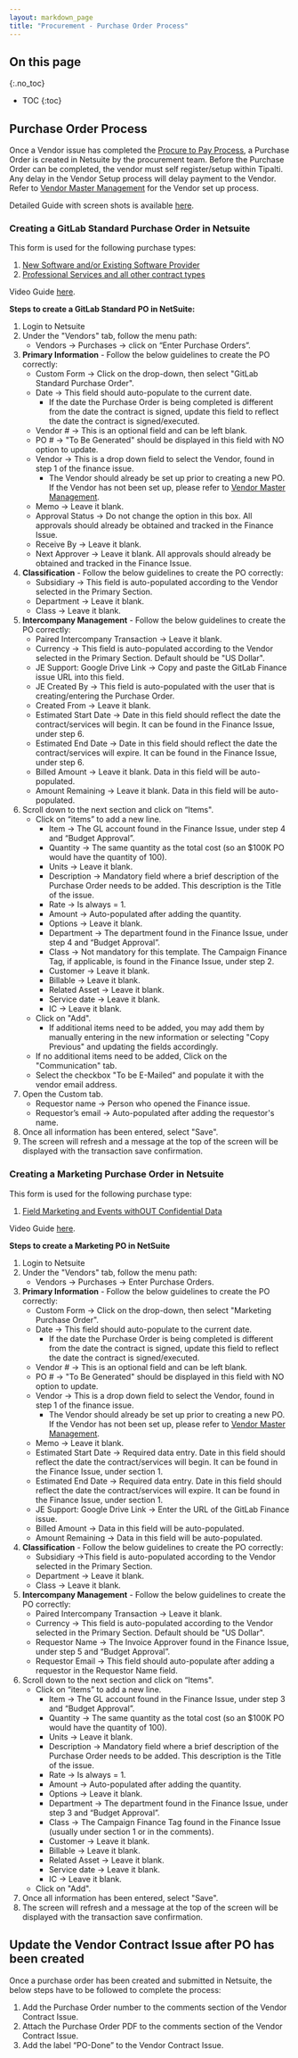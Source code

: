 ```yaml
---
layout: markdown_page
title: "Procurement - Purchase Order Process"
---
```


## On this page
{:.no_toc}

- TOC
{:toc}  

## Purchase Order Process

Once a Vendor issue has completed the [Procure to Pay Process](/handbook/finance/procure-to-pay), a Purchase Order is created in Netsuite by the procurement team. Before the Purchase Order can be completed, the vendor must self register/setup within Tipalti. Any delay in the Vendor Setup process will delay payment to the Vendor. Refer to [Vendor Master Management](/handbook/finance/accounting/#3-vendor-master-management) for the Vendor set up process.

Detailed Guide with screen shots is available [here](https://docs.google.com/document/d/1iJQHbG1qBFwwis8i_-dtytMP2HY8MNg8rxAH0VS2L3E/edit#).

### Creating a GitLab Standard Purchase Order in Netsuite
This form is used for the following purchase types:

1.  [New Software and/or Existing Software Provider](/handbook/finance/procurement/#1-purchase-type-new-software-andor-existing-software-provider)
2.  [Professional Services and all other contract types](/handbook/finance/procurement/#2-purchase-type-professional-services-and-all-other-contract-types)

Video Guide [here](https://drive.google.com/file/d/1zrcNkAeI-Z1LU4ONUIckcKLsTKkxqeCW/view).

**Steps to create a GitLab Standard PO in NetSuite:**

1.  Login to Netsuite
1.  Under the "Vendors" tab, follow the menu path:
    -  Vendors → Purchases → click on “Enter Purchase Orders”.
1.  **Primary Information** - Follow the below guidelines to create the PO correctly: 
    - Custom Form → Click on the drop-down, then select "GitLab Standard Purchase Order".
    - Date → This field should auto-populate to the current date.
       - If the date the Purchase Order is being completed is different from the date the contract is signed, update this field to reflect the date the contract is signed/executed.
    - Vendor # → This is an optional field and can be left blank.
    - PO # → "To Be Generated" should be displayed in this field with NO option to update.
    - Vendor → This is a drop down field to select the Vendor, found in step 1 of the finance issue.
        - The Vendor should already be set up prior to creating a new PO. If the Vendor has not been set up, please refer to [Vendor Master Management](/handbook/finance/accounting/#3-vendor-master-management).
    - Memo → Leave it blank.
    - Approval Status → Do not change the option in this box. All approvals should already be obtained and tracked in the Finance Issue.
    - Receive By → Leave it blank.
    - Next Approver → Leave it blank. All approvals should already be obtained and tracked in the Finance Issue.
1.  **Classification** - Follow the below guidelines to create the PO correctly:
    - Subsidiary → This field is auto-populated according to the Vendor selected in the Primary Section. 
    - Department → Leave it blank.
    - Class → Leave it blank.
1.  **Intercompany Management** - Follow the below guidelines to create the PO correctly:
    - Paired Intercompany Transaction → Leave it blank.
    - Currency → This field is auto-populated according to the Vendor selected in the Primary Section. Default should be "US Dollar".
    - JE Support: Google Drive Link → Copy and paste the GitLab Finance issue URL into this field.
    - JE Created By → This field is auto-populated with the user that is creating/entering the Purchase Order.
    - Created From → Leave it blank.
    - Estimated Start Date → Date in this field should reflect the date the contract/services will begin. It can be found in the Finance Issue, under step 6.
    - Estimated End Date → Date in this field should reflect the date the contract/services will expire. It can be found in the Finance Issue, under step 6.
    - Billed Amount → Leave it blank. Data in this field will be auto-populated.
    - Amount Remaining → Leave it blank. Data in this field will be auto-populated.
1.  Scroll down to the next section and click on “Items".
    - Click on “items” to add a new line.
        - Item → The GL account found in the Finance Issue, under step 4 and “Budget Approval”.
        - Quantity → The same quantity as the total cost (so an $100K PO would have the quantity of 100).
        - Units → Leave it blank.
        - Description → Mandatory field where a brief description of the Purchase Order needs to be added. This description is the Title of the issue.
        - Rate → Is always = 1.
        - Amount → Auto-populated after adding the quantity.
        - Options → Leave it blank.
        - Department → The department found in the Finance Issue, under step 4 and “Budget Approval”.
        - Class → Not mandatory for this template. The Campaign Finance Tag, if applicable, is found in the Finance Issue, under step 2.
        - Customer → Leave it blank.
        - Billable → Leave it blank.
        - Related Asset → Leave it blank.
        - Service date → Leave it blank.
        - IC → Leave it blank.
    - Click on "Add".
        - If additional items need to be added, you may add them by manually entering in the new information or selecting "Copy Previous" and updating the fields accordingly.
    - If no additional items need to be added, Click on the "Communication" tab.
    - Select the checkbox "To be E-Mailed" and populate it with the vendor email address.
1.  Open the Custom tab.
    - Requestor name → Person who opened the Finance issue.
    - Requestor’s email → Auto-populated after adding the requestor's name.
1.  Once all information has been entered, select "Save".
1.  The screen will refresh and a message at the top of the screen will be displayed with the transaction save confirmation.

### Creating a Marketing Purchase Order in Netsuite

This form is used for the following purchase type:

1.  [Field Marketing and Events withOUT Confidential Data](/handbook/finance/procurement/#3-purchase-type-field-marketing-and-events-without-confidential-data)
  
Video Guide [here](https://drive.google.com/file/d/1JMQP94gpOfQbMOddlhdXSKilml4Wz-OH/view).

**Steps to create a Marketing PO in NetSuite**
1. Login to Netsuite
1. Under the "Vendors" tab, follow the menu path:
    - Vendors → Purchases → Enter Purchase Orders.
1. **Primary Information** - Follow the below guidelines to create the PO correctly: 
    - Custom Form → Click on the drop-down, then select  "Marketing Purchase Order".
    - Date → This field should auto-populate to the current date.
        - If the date the Purchase Order is being completed is different from the date the contract is signed, update this field to reflect the date the contract is signed/executed.
    - Vendor # → This is an optional field and can be left blank.
    - PO # → "To Be Generated" should be displayed in this field with NO option to update.
    - Vendor → This is a drop down field to select the Vendor, found in step 1 of the finance issue.
        - The Vendor should already be set up prior to creating a new PO. If the Vendor has not been set up, please refer to [Vendor Master Management](/handbook/finance/accounting/#3-vendor-master-management).
    - Memo → Leave it blank.
    - Estimated Start Date → Required data entry. Date in this field should reflect the date the contract/services will begin. It can be found in the Finance Issue, under section 1.
    - Estimated End Date → Required data entry. Date in this field should reflect the date the contract/services will expire.  It can be found in the Finance Issue, under section 1.
    - JE Support: Google Drive Link → Enter the URL of the GitLab Finance issue. 
    - Billed Amount → Data in this field will be auto-populated.
    - Amount Remaining → Data in this field will be auto-populated.
1.  **Classification** - Follow the below guidelines to create the PO correctly:
    - Subsidiary →This field is auto-populated according to the Vendor selected in the Primary Section. 
    - Department → Leave it blank.
    - Class → Leave it blank.
1.  **Intercompany Management** - Follow the below guidelines to create the PO correctly:
    - Paired Intercompany Transaction → Leave it blank.
    - Currency → This field is auto-populated according to the Vendor selected in the Primary Section. Default should be "US Dollar".
    - Requestor Name → The Invoice Approver found in the Finance Issue, under step 5 and “Budget Approval”.
    - Requestor Email → This field should auto-populate after adding a requestor in the Requestor Name field.
1.  Scroll down to the next section and click on “Items".
    - Click on “items” to add a new line. 
        - Item → The GL account found in the Finance Issue, under step 3 and “Budget Approval”.
        - Quantity → The same quantity as the total cost (so an $100K PO would have the quantity of 100).
        - Units → Leave it blank.
        - Description → Mandatory field where a brief description of the Purchase Order needs to be added. This description is the Title of the issue.
        - Rate → Is always = 1.
        - Amount → Auto-populated after adding the quantity.
        - Options → Leave it blank.
        - Department → The department found in the Finance Issue, under step 3 and “Budget Approval”.
        - Class → The Campaign Finance Tag found in the Finance Issue (usually under section 1 or in the comments).
        - Customer → Leave it blank.
        - Billable → Leave it blank.
        - Related Asset → Leave it blank.
        - Service date → Leave it blank.
        - IC → Leave it blank.
    - Click on "Add".
1.  Once all information has been entered, select "Save".
1.  The screen will refresh and a message at the top of the screen will be displayed with the transaction save confirmation.

## Update the Vendor Contract Issue after PO has been created
Once a purchase order has been created and submitted in Netsuite, the below steps have to be followed to complete the process:
1. Add the Purchase Order number to the comments section of the Vendor Contract Issue.
1. Attach the Purchase Order PDF to the comments section of the Vendor Contract Issue.
1. Add the label “PO-Done” to the Vendor Contract Issue.


